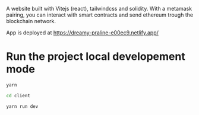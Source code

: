 A website built with Vitejs (react), tailwindcss and solidity.
With a metamask pairing, you can interact with smart contracts and send ethereum trough the blockchain network.

App is deployed at https://dreamy-praline-e00ec9.netlify.app/

# Run the project local developement mode
```bash
yarn
```
```bash
cd client
```
```bash
yarn run dev
```
